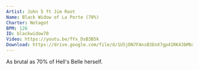 ```yaml
---
Artist: John 5 ft Jim Root
Name: Black Widow of La Porte (70%)
Charter: Notagot
BPM: 126
ID: blackwidow70
Video: https://youtu.be/fYx_DsB3B5k
Download: https://drive.google.com/file/d/1U5jDN7FAnsB3EnX7gp41RK43bMbxlP6y/view
---
```

As brutal as 70% of Hell's Belle herself.
